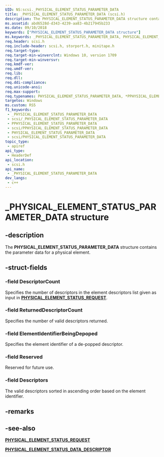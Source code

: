 ```yaml
---
UID: NS:scsi._PHYSICAL_ELEMENT_STATUS_PARAMETER_DATA
title: _PHYSICAL_ELEMENT_STATUS_PARAMETER_DATA (scsi.h)
description: The PHYSICAL_ELEMENT_STATUS_PARAMETER_DATA structure contains the parameter data for a physical element.
ms.assetid: abd6528d-d343-4239-aa83-4b217945b233
ms.date: 09/10/2018
keywords: ["PHYSICAL_ELEMENT_STATUS_PARAMETER_DATA structure"]
ms.keywords: _PHYSICAL_ELEMENT_STATUS_PARAMETER_DATA, PHYSICAL_ELEMENT_STATUS_PARAMETER_DATA, *PPHYSICAL_ELEMENT_STATUS_PARAMETER_DATA,
req.header: scsi.h
req.include-header: scsi.h, storport.h, minitape.h
req.target-type: 
req.target-min-winverclnt: Windows 10, version 1709
req.target-min-winversvr: 
req.kmdf-ver: 
req.umdf-ver: 
req.lib: 
req.dll: 
req.ddi-compliance: 
req.unicode-ansi: 
req.max-support: 
req.typenames: PHYSICAL_ELEMENT_STATUS_PARAMETER_DATA, *PPHYSICAL_ELEMENT_STATUS_PARAMETER_DATA
targetos: Windows
ms.custom: RS5
f1_keywords:
 - _PHYSICAL_ELEMENT_STATUS_PARAMETER_DATA
 - scsi/_PHYSICAL_ELEMENT_STATUS_PARAMETER_DATA
 - PPHYSICAL_ELEMENT_STATUS_PARAMETER_DATA
 - scsi/PPHYSICAL_ELEMENT_STATUS_PARAMETER_DATA
 - PHYSICAL_ELEMENT_STATUS_PARAMETER_DATA
 - scsi/PHYSICAL_ELEMENT_STATUS_PARAMETER_DATA
topic_type:
 - apiref
api_type:
 - HeaderDef
api_location:
 - scsi.h
api_name:
 - _PHYSICAL_ELEMENT_STATUS_PARAMETER_DATA
dev_langs:
 - c++
---
```


# _PHYSICAL_ELEMENT_STATUS_PARAMETER_DATA structure


## -description

The **PHYSICAL_ELEMENT_STATUS_PARAMETER_DATA** structure contains the parameter data for a physical element.

## -struct-fields

### -field DescriptorCount

Specifies the number of descriptors in the element descriptors list given as input in [**PHYSICAL_ELEMENT_STATUS_REQUEST**](../ntddstor/ns-ntddstor-_physical_element_status_request.md).

### -field ReturnedDescriptorCount

Specifies the number of valid descriptors returned.

### -field ElementIdentifierBeingDepoped

Specifies the element identifier of a de-popped descriptor.

### -field Reserved

Reserved for future use.

### -field Descriptors

 
The valid descriptors sorted in ascending order based on the element identifier.

## -remarks

## -see-also

[**PHYSICAL_ELEMENT_STATUS_REQUEST**](../ntddstor/ns-ntddstor-_physical_element_status_request.md)

[**PHYSICAL_ELEMENT_STATUS_DATA_DESCRIPTOR**](ns-scsi-_physical_element_status_data_descriptor.md)

